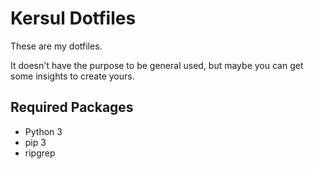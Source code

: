 # Kersul Dotfiles

These are my dotfiles.

It doesn't have the purpose to be general used,
but maybe you can get some insights to create yours.

## Required Packages

- Python 3
- pip 3
- ripgrep
